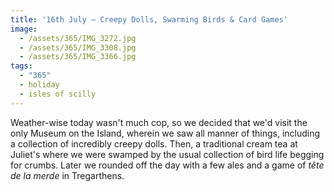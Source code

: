```yaml
---
title: '16th July — Creepy Dolls, Swarming Birds & Card Games'
image:
  - /assets/365/IMG_3272.jpg
  - /assets/365/IMG_3308.jpg
  - /assets/365/IMG_3366.jpg
tags:
  - "365"
  - holiday
  - isles of scilly
---
```

Weather-wise today wasn't much cop, so we decided that we'd visit the only Museum on the Island, wherein we saw all manner of things, including a collection of incredibly creepy dolls. Then, a traditional cream tea at Juliet's where we were swamped by the usual collection of bird life begging for crumbs. Later we rounded off the day with a few ales and a game of _tête de la merde_ in Tregarthens. 